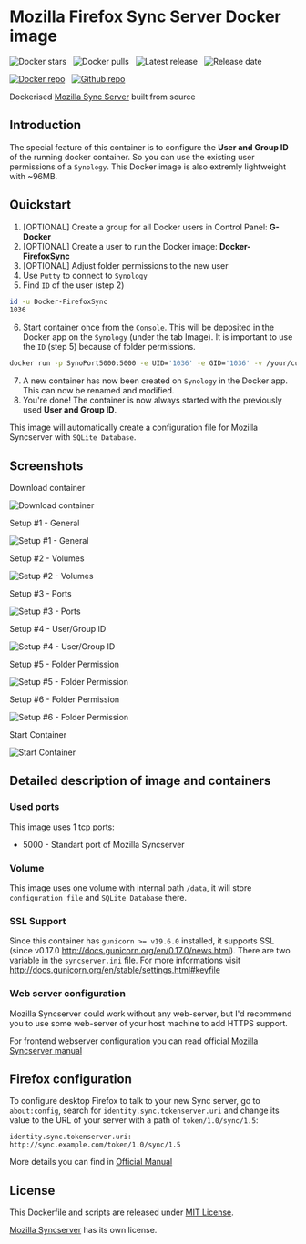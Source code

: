 # Mozilla Firefox Sync Server Docker image

![Docker stars](https://img.shields.io/docker/stars/djonasdev/synology-mozilla-syncserver.png "Docker stars")
&nbsp;
![Docker pulls](https://img.shields.io/docker/pulls/djonasdev/synology-mozilla-syncserver.png "Docker pulls")
&nbsp;
![Latest release](https://img.shields.io/github/release/dojo90/synology-docker-mozilla-syncserver.svg "Latest release")
&nbsp;
![Release date](https://img.shields.io/github/release-date/dojo90/synology-docker-mozilla-syncserver.svg "Release date")

[![Docker repo](https://github.com/dojo90/synology-docker-mozilla-syncserver/blob/master/images/docker.png?raw=true "Docker repo")](https://hub.docker.com/r/djonasdev/synology-mozilla-syncserver)
&nbsp;
[![Github repo](https://github.com/dojo90/synology-docker-mozilla-syncserver/blob/master/images/github.png?raw=true "Github repo")](https://github.com/dojo90/synology-docker-mozilla-syncserver)

Dockerised [Mozilla Sync Server](https://github.com/mozilla-services/syncserver) built from source

## Introduction
The special feature of this container is to configure the **User and Group ID** of the running docker container. So you can use the existing user permissions of a `Synology`. This Docker image is also extremly lightweight with ~96MB.

## Quickstart

1. [OPTIONAL] Create a group for all Docker users in Control Panel: **G-Docker**
2. [OPTIONAL] Create a user to run the Docker image: **Docker-FirefoxSync**
3. [OPTIONAL] Adjust folder permissions to the new user
4. Use `Putty` to connect to `Synology`
5. Find `ID` of the user (step 2)
```bash
id -u Docker-FirefoxSync
1036
```
6. Start container once from the `Console`. This will be deposited in the Docker app on the `Synology` (under the tab Image). It is important to use the `ID` (step 5) because of folder permissions.

```bash
docker run -p SynoPort5000:5000 -e UID='1036' -e GID='1036' -v /your/custom/path/on/Synology:/data/ djonasdev/synology-docker-mozilla-syncserver
```
7. A new container has now been created on `Synology` in the Docker app. This can now be renamed and modified.
8. You're done! The container is now always started with the previously used **User and Group ID**.


This image will automatically create a configuration file for
 Mozilla Syncserver with `SQLite Database`.


## Screenshots

Download container

![Download container](https://raw.githubusercontent.com/dojo90/synology-docker-mozilla-syncserver/master/screenshots/1.png "Download container")

Setup #1 - General

![Setup #1 - General](https://raw.githubusercontent.com/dojo90/synology-docker-mozilla-syncserver/master/screenshots/2.png "Setup #1 - General")

Setup #2 - Volumes

![Setup #2 - Volumes](https://raw.githubusercontent.com/dojo90/synology-docker-mozilla-syncserver/master/screenshots/3.png "Setup #2 - Volumes")

Setup #3 - Ports

![Setup #3 - Ports](https://raw.githubusercontent.com/dojo90/synology-docker-mozilla-syncserver/master/screenshots/4.png "Setup #3 - Ports")

Setup #4 - User/Group ID

![Setup #4 - User/Group ID](https://raw.githubusercontent.com/dojo90/synology-docker-mozilla-syncserver/master/screenshots/5.png "Setup #4 - User/Group ID")

Setup #5 - Folder Permission

![Setup #5 - Folder Permission](https://raw.githubusercontent.com/dojo90/synology-docker-mozilla-syncserver/master/screenshots/6.png "Setup #5 - Folder Permission")

Setup #6 - Folder Permission

![Setup #6 - Folder Permission](https://raw.githubusercontent.com/dojo90/synology-docker-mozilla-syncserver/master/screenshots/7.png "Setup #6 - Folder Permission")

Start Container

![Start Container](https://raw.githubusercontent.com/dojo90/synology-docker-mozilla-syncserver/master/screenshots/8.png "Start Container")


## Detailed description of image and containers

### Used ports

This image uses 1 tcp ports:
* 5000 - Standart port of Mozilla Syncserver 

### Volume
This image uses one volume with internal path `/data`, it will store `configuration file` and `SQLite Database` there.

### SSL Support

Since this container has `gunicorn >= v19.6.0` installed, it supports SSL (since v0.17.0 http://docs.gunicorn.org/en/0.17.0/news.html). There are two variable in the `syncserver.ini` file. For more informations visit http://docs.gunicorn.org/en/stable/settings.html#keyfile

### Web server configuration

Mozilla Syncserver could work without any web-server, but I'd recommend you to use some web-server of your host machine to add HTTPS support.

For frontend webserver configuration you can read official [Mozilla Syncserver manual](https://docs.services.mozilla.com/howtos/run-sync-1.5.html#running-behind-a-web-server)


## Firefox configuration

To configure desktop Firefox to talk to your new Sync server, go to `about:config`, search for `identity.sync.tokenserver.uri` and change its value to the URL of your server with a path of `token/1.0/sync/1.5`:

    identity.sync.tokenserver.uri: http://sync.example.com/token/1.0/sync/1.5

More details you can find in [Official Manual](https://docs.services.mozilla.com/howtos/run-sync-1.5.html#running-the-server)

## License

This Dockerfile and scripts are released under [MIT License](https://github.com/dojo90/synology-docker-mozilla-syncserver/blob/master/LICENSE).

[Mozilla Syncserver](https://github.com/mozilla-services/syncserver) has its own license.